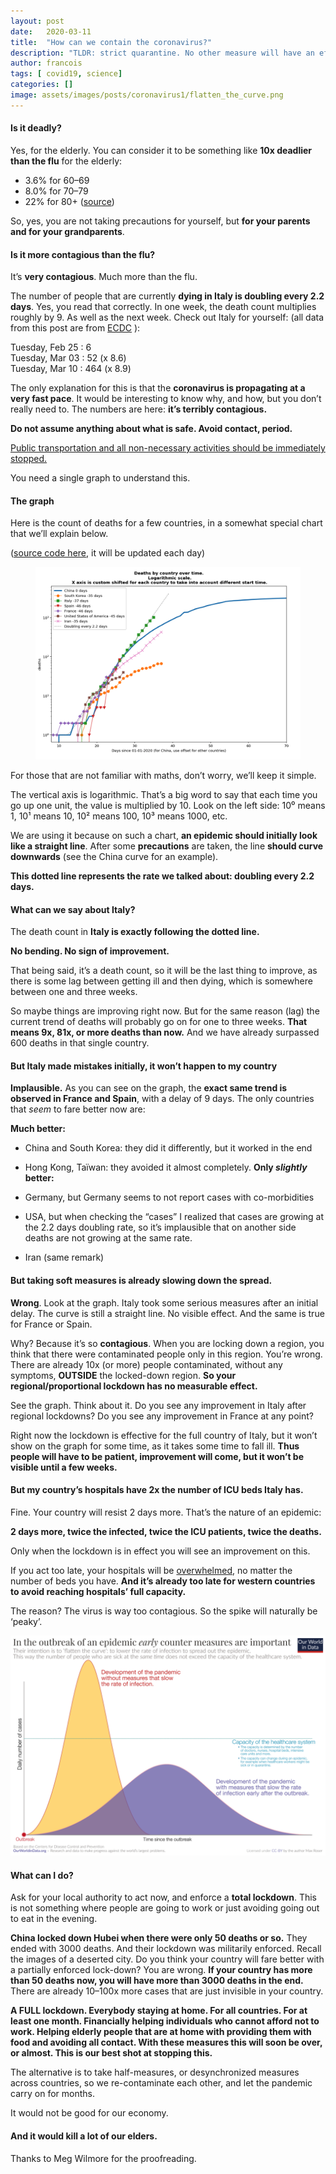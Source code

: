 ```yaml
---
layout:	post
date:	2020-03-11
title:	"How can we contain the coronavirus?"
description: "TLDR: strict quarantine. No other measure will have an effect."
author: francois
tags: [ covid19, science]
categories: []
image: assets/images/posts/coronavirus1/flatten_the_curve.png
---
```


#### Is it deadly?

Yes, for the elderly. You can consider it to be something like **10x deadlier than the flu** for the elderly:

* 3.6% for 60–69
* 8.0% for 70–79
* 22% for 80+
([source](https://www.worldometers.info/coronavirus/coronavirus-age-sex-demographics/))

So, yes, you are not taking precautions for yourself, but **for your parents and for your grandparents**.

#### Is it more contagious than the flu?

It’s **very contagious**. Much more than the flu.

The number of people that are currently **dying in Italy is doubling every 2.2 days**. Yes, you read that correctly. In one week, the death count multiplies roughly by 9. As well as the next week. Check out Italy for yourself: (all data from this post are from [ECDC](https://www.ecdc.europa.eu/) ):

Tuesday, Feb 25 : 6  
Tuesday, Mar 03 : 52 (x 8.6)  
Tuesday, Mar 10 : 464 (x 8.9)

The only explanation for this is that the **coronavirus is propagating at a very fast pace**. It would be interesting to know why, and how, but you don’t really need to. The numbers are here: **it’s terribly contagious.**

**Do not assume anything about what is safe. Avoid contact, period.**

[Public transportation and all non-necessary activities should be immediately stopped.](https://www.news.com.au/lifestyle/health/health-problems/how-coronavirus-spreads-twice-as-far-on-trains-buses-public-transport/news-story/938b067e72449cd536c1b2d2d0f53070)

You need a single graph to understand this.

#### The graph

Here is the count of deaths for a few countries, in a somewhat special chart that we’ll explain below.

([source code here](https://github.com/madlag/coronavirus_study/blob/master/notebooks/Coronavirus_by_country.ipynb), it will be updated each day)

<figure class="figcenter">
<img alt="Deaths by country over time" src="/assets/images/posts/coronavirus1/DeathByCountry_markers.png">
</figure>

For those that are not familiar with maths, don’t worry, we’ll keep it simple.

The vertical axis is logarithmic. That’s a big word to say that each time you go up one unit, the value is multiplied by 10. Look on the left side: 10⁰ means 1, 10¹ means 10, 10² means 100, 10³ means 1000, etc.

We are using it because on such a chart, **an epidemic should initially look like a straight line**. After some **precautions** are taken, the line **should curve downwards** (see the China curve for an example).

**This dotted line represents the rate we talked about: doubling every 2.2 days.**

#### What can we say about Italy?

The death count in **Italy is exactly following the dotted line.**

**No bending. No sign of improvement.**

That being said, it’s a death count, so it will be the last thing to improve, as there is some lag between getting ill and then dying, which is somewhere between one and three weeks.

So maybe things are improving right now. But for the same reason (lag) the current trend of deaths will probably go on for one to three weeks. **That means 9x, 81x, or more deaths than now.** And we have already surpassed 600 deaths in that single country.

#### But Italy made mistakes initially, it won’t happen to my country

**Implausible.** As you can see on the graph, the **exact same trend is observed in France and Spain**, with a delay of 9 days. The only countries that *seem* to fare better now are:

**Much better:**

* China and South Korea: they did it differently, but it worked in the end
* Hong Kong, Taïwan: they avoided it almost completely.
**Only *slightly* better:**

* Germany, but Germany seems to not report cases with co-morbidities
* USA, but when checking the “cases” I realized that cases are growing at the 2.2 days doubling rate, so it’s implausible that on another side deaths are not growing at the same rate.
* Iran (same remark)

#### But taking soft measures is already slowing down the spread.

**Wrong**. Look at the graph. Italy took some serious measures after an initial delay. The curve is still a straight line. No visible effect. And the same is true for France or Spain.

Why? Because it’s so **contagious**. When you are locking down a region, you think that there were contaminated people only in this region. You’re wrong. There are already 10x (or more) people contaminated, without any symptoms, **OUTSIDE** the locked-down region. **So your regional/proportional lockdown has no measurable effect.**

See the graph. Think about it. Do you see any improvement in Italy after regional lockdowns? Do you see any improvement in France at any point?

Right now the lockdown is effective for the full country of Italy, but it won’t show on the graph for some time, as it takes some time to fall ill. **Thus people will have to be patient, improvement will come, but it won’t be visible until a few weeks.**

#### But my country’s hospitals have 2x the number of ICU beds Italy has.

Fine. Your country will resist 2 days more. That’s the nature of an epidemic:

**2 days more, twice the infected, twice the ICU patients, twice the deaths.**

Only when the lockdown is in effect you will see an improvement on this.

If you act too late, your hospitals will be [overwhelmed](https://www.theguardian.com/world/2020/mar/09/italian-hospitals-short-beds-coronavirus-death-toll-jumps), no matter the number of beds you have. **And it’s already too late for western countries to avoid reaching hospitals’ full capacity.**

The reason? The virus is way too contagious. So the spike will naturally be ‘peaky’.

![](/assets/images/posts/coronavirus1/flatten_the_curve.png)

#### What can I do?

Ask for your local authority to act now, and enforce a **total lockdown**. This is not something where people are going to work or just avoiding going out to eat in the evening.

**China locked down Hubei when there were only 50 deaths or so.** They ended with 3000 deaths. And their lockdown was militarily enforced. Recall the images of a deserted city. Do you think your country will fare better with a partially enforced lock-down? You are wrong. **If your country has more than 50 deaths now, you will have more than 3000 deaths in the end.** There are already 10–100x more cases that are just invisible in your country.

**A FULL lockdown. Everybody staying at home. For all countries. For at least one month. Financially helping individuals who cannot afford not to work. Helping elderly people that are at home with providing them with food and avoiding all contact. With these measures this will soon be over, or almost. This is our best shot at stopping this.**

The alternative is to take half-measures, or desynchronized measures across countries, so we re-contaminate each other, and let the pandemic carry on for months.

It would not be good for our economy.

#### And it would kill a lot of our elders.

Thanks to Meg Wilmore for the proofreading.

  